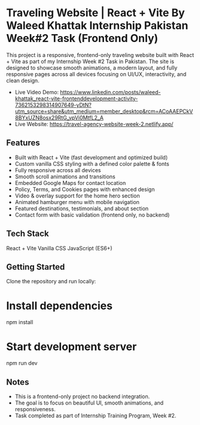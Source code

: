 # Traveling Website | React + Vite By Waleed Khattak Internship Pakistan Week#2 Task (Frontend Only)

This project is a responsive, frontend-only traveling website built with React + Vite as part of my Internship Week #2 Task in Pakistan.
The site is designed to showcase smooth animations, a modern layout, and fully responsive pages across all devices focusing on UI/UX, interactivity, and clean design.

- Live Video Demo: https://www.linkedin.com/posts/waleed-khattak_react-vite-frontenddevelopment-activity-7362153298314907649-yDtN?utm_source=share&utm_medium=member_desktop&rcm=ACoAAEPCkV8BYxUZN8osx29RtG_vpVi0MtfL2_A
- Live Website: https://travel-agency-website-week-2.netlify.app/

## Features

- Built with React + Vite (fast development and optimized build)
- Custom vanilla CSS styling with a defined color palette & fonts
- Fully responsive across all devices
- Smooth scroll animations and transitions
- Embedded Google Maps for contact location
- Policy, Terms, and Cookies pages with enhanced design
- Video & overlay support for the home hero section
- Animated hamburger menu with mobile navigation
- Featured destinations, testimonials, and about section
- Contact form with basic validation (frontend only, no backend)


## Tech Stack

React + Vite
Vanilla CSS
JavaScript (ES6+)

## Getting Started

Clone the repository and run locally:
# Install dependencies
npm install

# Start development server
npm run dev

## Notes

- This is a frontend-only project no backend integration.
- The goal is to focus on beautiful UI, smooth animations, and responsiveness.
- Task completed as part of Internship Training Program, Week #2.
